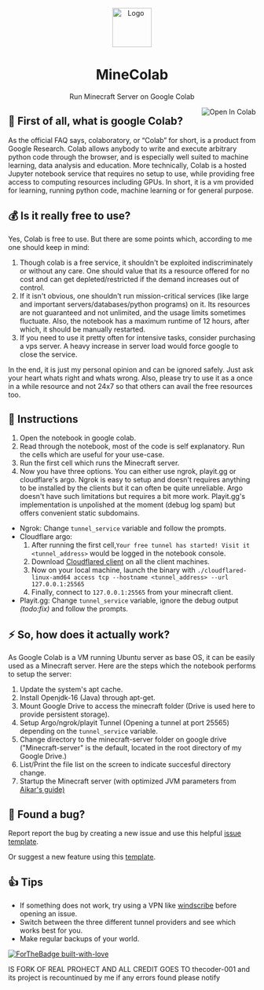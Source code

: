 <p align="center"><a href="https://github.com/thecoder-001/MineColab"><img src="https://github.com/thecoder-001/MineColab/blob/master/Logo.png" alt="Logo" height="80"/></a></p>
<h1 align="center">MineColab</h1>
<p align="center">Run Minecraft Server on Google Colab</p>
<a href="https://colab.research.google.com/github/thecoder-001/MineColab/blob/master/MineColab.ipynb" target="_parent"><img align="right" src="https://colab.research.google.com/assets/colab-badge.svg" alt="Open In Colab"></a>

## :hear_no_evil:  First of all, what is google Colab?
As the official FAQ says, colaboratory, or “Colab” for short, is a product from Google Research. Colab allows anybody to write and execute arbitrary python code through the browser, and is especially well suited to machine learning, data analysis and education. More technically, Colab is a hosted Jupyter notebook service that requires no setup to use, while providing free access to computing resources including GPUs.
In short, it is a vm provided for learning, running python code, machine learning or for general purpose.
## :moneybag:  Is it really free to use?
Yes, Colab is free to use. But there are some points which, according to me one should keep in mind:
1. Though colab is a free service, it shouldn't be exploited indiscriminately or without any care. One should value that its a resource offered for no cost and can get depleted/restricted if the demand increases out of control.
2. If it isn't obvious, one shouldn't run mission-critical services (like large and important servers/databases/python programs) on it. Its resources are not guaranteed and not unlimited, and the usage limits sometimes fluctuate. Also, the notebook has a maximum runtime of 12 hours, after which, it should be manually restarted.
3. If you need to use it pretty often for intensive tasks, consider purchasing a vps server. A heavy increase in server load would force google to close the service.

In the end, it is just my personal opinion and can be ignored safely. Just ask your heart whats right and whats wrong. Also, please try to use it as a once in a while resource and not 24x7 so that others can avail the free resources too.

## :page_with_curl: Instructions
1. Open the notebook in google colab.
3. Read through the notebook, most of the code is self explanatory. Run the cells which are useful for your use-case.
4. Run the first cell which runs the Minecraft server.
5. Now you have three options. You can either use ngrok, playit.gg or cloudflare's argo. Ngrok is easy to setup and doesn't requires anything to be installed by the clients but it can often be quite unreliable. Argo doesn't have such limitations but requires a bit more work. Playit.gg's implementation is unpolished at the moment (debug log spam) but offers convenient static subdomains.
  * Ngrok:
    Change `tunnel_service` variable and follow the prompts.
  * Cloudflare argo:
    1. After running the first cell,`Your free tunnel has started! Visit it <tunnel_address>` would be logged in the notebook console.
    2. Download [Cloudflared client](https://github.com/cloudflare/cloudflared/releases/) on all the client machines.
    3. Now on your local machine, launch the binary with `./cloudflared-linux-amd64 access tcp --hostname <tunnel_address> --url 127.0.0.1:25565`
    4. Finally, connect to `127.0.0.1:25565` from your minecraft client.
  * Playit.gg:
    Change `tunnel_service` variable, ignore the debug output _(todo:fix)_ and follow the prompts.

## :zap:  So, how does it actually work?
As Google Colab is a VM running Ubuntu server as base OS, it can be easily used as a Minecraft server. Here are the steps which the notebook performs to setup the server:
1. Update the system's apt cache.
2. Install Openjdk-16 (Java) through apt-get.
3. Mount Google Drive to access the minecraft folder (Drive is used here to provide persistent storage).
4. Setup Argo/ngrok/playit Tunnel (Opening a tunnel at port 25565) depending on the `tunnel_service` variable.
5. Change directory to the minecraft-server folder on google drive ("Minecraft-server" is the default, located in the root directory of my Google Drive.)
6. List/Print the file list on the screen to indicate succesful directory change.
7. Startup the Minecraft server (with optimized JVM parameters from [Aikar's guide)](https://aikar.co/2018/07/02/tuning-the-jvm-g1gc-garbage-collector-flags-for-minecraft/)

## 🐛 Found a bug?
Report report the bug by creating a new issue and use this helpful [issue template](https://github.com/thecoder-001/MineColab/issues/new?assignees=&labels=bug&template=bug_report.md&title=%5BBUG%5D).
 
Or suggest a new feature using this [template](https://github.com/thecoder-001/MineColab/issues/new?assignees=&labels=enhancement&template=feature_request.md&title=%5BFeature+Request%5D).

## 👍 Tips
- If something does not work, try using a VPN like [windscribe](https://windscribe.com) before opening an issue.
- Switch between the three different tunnel providers and see which works best for you.
- Make regular backups of your world.

[![ForTheBadge built-with-love](http://ForTheBadge.com/images/badges/built-with-love.svg)](https://github.com/thecoder-001)

IS FORK OF REAL PROHECT AND ALL CREDIT GOES TO thecoder-001 and its project is recountinued by me if any errors found please notify

